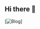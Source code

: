 ## Hi there 👋
[![Blog](https://img.shields.io/badge/Gmail-D14836?style=for-the-badge&logo=gmail&logoColor=white)]
